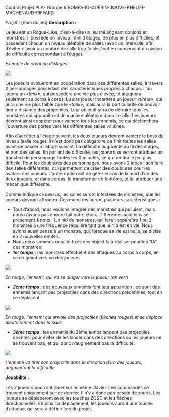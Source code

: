 ﻿Contrat Projet PLA- Groupe 6 BOMPARD-GUERIN-JOUVE-KHELIFI-MACHENAUD-RIFFARD

*Projet :* [nom du jeu] **Description :**

Le jeu est un Rogue-Like, c'est-à-dire un jeu mélangeant donjons et monstres. Il possède un niveau infini d’étages, de plus en plus difficiles, et possédant chacun un niveau aléatoire de salles (avec un intervalle, afin d’éviter d’avoir un nombre de salle trop faible, tout en conservant un niveau de difficulté correspondant à l’étage).

*Exemple de création d’étages :*

![](Aspose.Words.81f5e2b7-b276-4afa-a48c-e0969871d296.001.png)

Les joueurs évolueront en coopération dans ces différentes salles, à travers 2 personnages possédant des caractéristiques propres à chacun. L’un jouera un «*tank»*, qui possédera une vie plus élevée, et attaquera seulement au corps à corps. L’autre joueur incarnera un joueur «*tireur»*, qui aura une vie plus faible que le «*tank»*, mais aura la particularité de pouvoir tirer à distance des projectiles. Leur objectif sera de détruire tous les monstres qui apparaîtront de manière aléatoire dans la salle. Les joueurs devront ainsi coopérer pour  vaincre tous les ennemis, ce qui déclenchera l'ouverture des portes vers les différentes salles voisines.

Afin d’accéder à l’étage suivant, les deux joueurs devront vaincre le boss du niveau (salle rouge). Il n’est donc pas obligatoire de finir toutes les salles avant de passer à l’étage suivant. La difficulté augmente au fil des étages, et non des salles. En parlant de difficulté, les joueurs se verront attribuer un transfert de personnage toutes les X minutes, ce qui rendra le jeu plus difficile. Pour les doublures des personnages, nous avons 2 idées : soit faire des salles différentes, qui permettent de créer des doublures pour les avatars des joueurs. L’autre option est de gérer le cas de la mort d’un des deux joueurs, et dans ce cas, le transformer en fantôme, et lui attribuer une mécanique différente.

Comme indiqué ci-dessus, les salles seront infestées de monstres, que les joueurs devront affronter. Ces monstres auront plusieurs caractéristiques :

- Tout d’abord, nous voulons intégrer des monstres qui pullulent, mais nous n’avons pas encore fait notre choix. Différentes solutions se présentent à nous : Un nid de monstres, qui ferait apparaître 1 ou 2 monstres à une fréquence régulière tant que le nid est en vie. Nous avions aussi pensé à un monstre, qui, lorsque sa vie est nulle, se divise en 2 nouvelles entités.
- Nous nous sommes ensuite fixés des objectifs à réaliser pour les “IA” des monstres:
- ***1er temps :*** les monstres effectuent des attaques au corps à corps, en se dirigeant vers un des joueurs.

![](Aspose.Words.81f5e2b7-b276-4afa-a48c-e0969871d296.002.png)

*En rouge, l’ennemi, qui va se diriger vers le joueur (en vert)*

- ***2ème temps :*** des nouveaux ennemis font leur apparition : ce sont des ennemis lançant des projectiles dans des directions prédéfinies, tout en se déplaçant.

![](Aspose.Words.81f5e2b7-b276-4afa-a48c-e0969871d296.003.png)

*En rouge, l’ennemi qui envoie des projectiles (flèches rouges) et se déplace aléatoirement dans la salle*

- ***3ème temps :*** les ennemis du 2ème temps lancent des projectiles orientés, pour éviter de les lancer dans des directions où les joueurs ne se trouvent pas, et qui donc n’augmentent pas la difficulté.

![](Aspose.Words.81f5e2b7-b276-4afa-a48c-e0969871d296.004.png)

*L’ennemi va tirer son projectile dans la direction d’un des joueurs, augmentant la difficulté*

**Jouabilité :**

Les 2 joueurs pourront jouer sur le même clavier. Les commandes se trouvent uniquement sur ce dernier. Il n’y a donc pas besoin de souris. Les joueurs se déplaceront avec les touches ZQSD et les flèches directionnelles. En plus du déplacement, les joueurs auront une touche d’attaque, qui sera à définir lors du projet.
